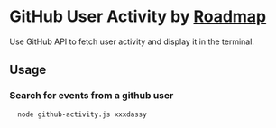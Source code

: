 # GitHub User Activity by [Roadmap](https://roadmap.sh/projects/github-user-activity)

Use GitHub API to fetch user activity and display it in the terminal.

## Usage

### Search for events from a github user
```bash
  node github-activity.js xxxdassy
```
